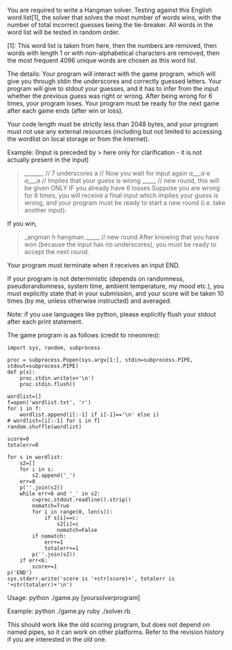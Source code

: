 You are required to write a Hangman solver. Testing against this English word list[1], the solver that solves the most number of words wins, with the number of total incorrect guesses being the tie-breaker. All words in the word list will be tested in random order.

[1]: This word list is taken from here, then the numbers are removed, then words with length 1 or with non-alphabetical characters are removed, then the most frequent 4096 unique words are chosen as this word list.

The details:
Your program will interact with the game program, which will give you through stdin the underscores and correctly guessed letters. Your program will give to stdout your guesses, and it has to infer from the input whether the previous guess was right or wrong. After being wrong for 6 times, your program loses. Your program must be ready for the next game after each game ends (after win or loss).

Your code length must be strictly less than 2048 bytes, and your program must not use any external resources (including but not limited to accessing the wordlist on local storage or from the Internet).

Example: (Input is preceded by > here only for clarification - it is not actually present in the input)

>_______         // 7 underscores
a                // Now you wait for input again
>_a___a_
e
>_a___a_         // Implies that your guess is wrong
>_____           // new round, this will be given ONLY IF you already have 6 losses
Suppose you are wrong for 6 times, you will receive a final input which implies your guess is wrong, and your program must be ready to start a new round (i.e. take another input).

If you win,

>_angman
h
>hangman
>_____           // new round
After knowing that you have won (because the input has no underscores), you must be ready to accept the next round.

Your program must terminate when it receives an input END.

If your program is not deterministic (depends on randomness, pseudorandomness, system time, ambient temperature, my mood etc.), you must explicitly state that in your submission, and your score will be taken 10 times (by me, unless otherwise instructed) and averaged.

Note: if you use languages like python, please explicitly flush your stdout after each print statement.

The game program is as follows (credit to nneonneo):

    import sys, random, subprocess

    proc = subprocess.Popen(sys.argv[1:], stdin=subprocess.PIPE, stdout=subprocess.PIPE)
    def p(x):
        proc.stdin.write(x+'\n')
        proc.stdin.flush()

    wordlist=[]
    f=open('wordlist.txt', 'r')
    for i in f:
        wordlist.append(i[:-1] if i[-1]=='\n' else i)
    # wordlist=[i[:-1] for i in f]
    random.shuffle(wordlist)

    score=0
    totalerr=0

    for s in wordlist:
        s2=[]
        for i in s:
            s2.append('_')
        err=0
        p(''.join(s2))
        while err<6 and '_' in s2:
            c=proc.stdout.readline().strip()
            nomatch=True
            for i in range(0, len(s)):
                if s[i]==c:
                    s2[i]=c
                    nomatch=False
            if nomatch:
                err+=1
                totalerr+=1
            p(''.join(s2))
        if err<6:
            score+=1
    p('END')
    sys.stderr.write('score is '+str(score)+', totalerr is '+str(totalerr)+'\n')
Usage: python ./game.py [yoursolverprogram]

Example: python ./game.py ruby ./solver.rb

This should work like the old scoring program, but does not depend on named pipes, so it can work on other platforms. Refer to the revision history if you are interested in the old one.